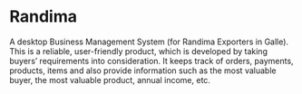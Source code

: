 # Randima
A desktop Business Management System (for Randima Exporters in Galle). This is a reliable, user-friendly product, which is developed by taking buyers’ requirements into consideration. It keeps track of orders, payments, products, items and also provide information such as the most valuable
buyer, the most valuable product, annual income, etc.

